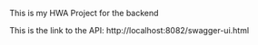 
This is my HWA Project for the backend

This is the link to the API: http://localhost:8082/swagger-ui.html
